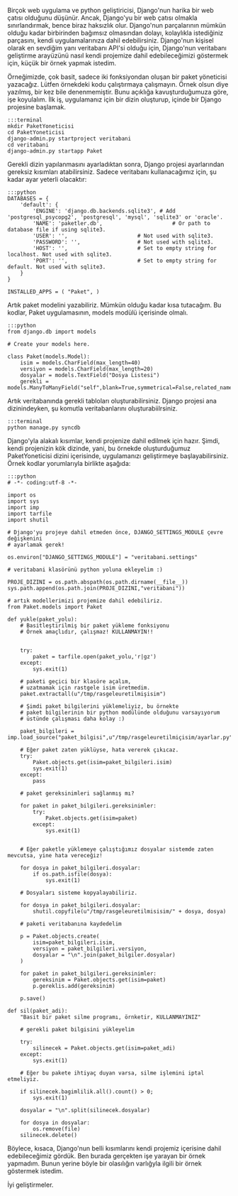 <!--
.. date: 2011-08-17 14:49:00
.. description: Django modelleri web programı geliştirmek için değil, bir paket yöneticisi yapmak için kullanılabilir mi?
.. slug: djangoda-paket-yoneticisi
.. title: Django Modelleriyle Paket Yöneticisi
-->


Birçok web uygulama ve python geliştiricisi, Django'nun harika bir web
çatısı olduğunu düşünür. Ancak, Django'yu bir web çatısı olmakla
sınırlandırmak, bence biraz haksızlık olur. Django'nun parçalarının
mümkün olduğu kadar birbirinden bağımsız olmasından dolayı, kolaylıkla
istediğiniz parçasını, kendi uygulamalarınıza dahil edebilirsiniz.
Django'nun kişisel olarak en sevdiğim yanı veritabanı API'si olduğu için,
Django'nun veritabanı geliştirme arayüzünü nasıl kendi projemize dahil
edebileceğimizi göstermek için, küçük bir örnek yapmak istedim. <!-- TEASER_END -->

Örneğimizde, çok basit, sadece iki fonksiyondan oluşan bir paket
yöneticisi yazacağız. Lütfen örnekdeki kodu çalıştırmaya çalışmayın.
Örnek olsun diye yazılmış, bir kez bile denenmemiştir. Bunu açıklığa
kavuşturduğumuza göre, işe koyulalım. İlk iş, uygulamanız için bir dizin
oluşturup, içinde bir Django projesine başlamak.

	:::terminal
	mkdir PaketYoneticisi
	cd PaketYoneticisi
	django-admin.py startproject veritabani
	cd veritabani
	django-admin.py startapp Paket

Gerekli dizin yapılanmasını ayarladıktan sonra, Django projesi
ayarlarından gereksiz kısımları atabilirsiniz. Sadece veritabanı
kullanacağımız için, şu kadar ayar yeterli olacaktır:

	:::python
	DATABASES = {
		'default': {
			'ENGINE': 'django.db.backends.sqlite3', # Add 'postgresql_psycopg2', 'postgresql', 'mysql', 'sqlite3' or 'oracle'.
			'NAME': 'paketler.db',                      # Or path to database file if using sqlite3.
			'USER': '',                      # Not used with sqlite3.
			'PASSWORD': '',                  # Not used with sqlite3.
			'HOST': '',                      # Set to empty string for localhost. Not used with sqlite3.
			'PORT': '',                      # Set to empty string for default. Not used with sqlite3.
		}
	}

	INSTALLED_APPS = ( "Paket", )

Artık paket modelini yazabiliriz. Mümkün olduğu kadar kısa tutacağım. Bu
kodlar, Paket uygulamasının, models modülü içerisinde olmalı.

	:::python
	from django.db import models

	# Create your models here.

	class Paket(models.Model):
		isim = models.CharField(max_length=40)
		versiyon = models.CharField(max_length=20)
		dosyalar = models.TextField("Dosya Listesi")
		gerekli = models.ManyToManyField("self",blank=True,symmetrical=False,related_name="bagimlilik")
Artık veritabanında gerekli tabloları oluşturabilirsiniz. Django projesi
ana dizinindeyken, şu komutla veritabanlarını oluşturabiilrsiniz.

	:::terminal
	python manage.py syncdb

Django'yla alakalı kısımlar, kendi projenize dahil edilmek için hazır.
Şimdi, kendi projenizin kök dizinde, yani, bu örnekde oluşturduğumuz
PaketYoneticisi dizini içerisinde, uygulamanızı geliştirmeye
başlayabilirsiniz. Örnek kodlar yorumlarıyla birlikte aşağıda:

	:::python
	# -*- coding:utf-8 -*-

	import os
	import sys
	import imp
	import tarfile
	import shutil

	# Django'yu projeye dahil etmeden önce, DJANGO_SETTINGS_MODULE çevre değişkenini
	# ayarlamak gerek!
	 
	os.environ["DJANGO_SETTINGS_MODULE"] = "veritabani.settings"

	# veritabani klasörünü python yoluna ekleyelim :)

	PROJE_DIZINI = os.path.abspath(os.path.dirname(__file__))
	sys.path.append(os.path.join(PROJE_DIZINI,"veritabani"))

	# artık modellerimizi projemize dahil edebiliriz.
	from Paket.models import Paket

	def yukle(paket_yolu):
		# Basitleştirilmiş bir paket yükleme fonksiyonu
		# Örnek amaçlıdır, çalışmaz! KULLANMAYIN!!
		
		
		try:
			paket = tarfile.open(paket_yolu,'r|gz')
		except:
			sys.exit(1)
			
		# paketi geçici bir klasöre açalım,
		# uzatmamak için rastgele isim üretmedim.
		paket.extractall(u"/tmp/rasgeleuretilmişisim")
		
		# Şimdi paket bilgilerini yüklemeliyiz, bu örnekte
		# paket bilgilerinin bir python modülünde olduğunu varsayıyorum
		# üstünde çalışması daha kolay :)
		
		paket_bilgileri = imp.load_source("paket_bilgisi",u"/tmp/rasgeleuretilmiçisim/ayarlar.py")
		
		# Eğer paket zaten yüklüyse, hata vererek çıkıcaz.
		try:
			Paket.objects.get(isim=paket_bilgileri.isim)
			sys.exit(1)
		except:
			pass
		
		# paket gereksinimleri sağlanmış mı?
		
		for paket in paket_bilgileri.gereksinimler:
			try:
				Paket.objects.get(isim=paket)
			except:
				sys.exit(1)
				
		
		# Eğer paketle yüklemeye çalıştığımız dosyalar sistemde zaten mevcutsa, yine hata vereceğiz!
		
		for dosya in paket_bilgileri.dosyalar:
			if os.path.isfile(dosya):
				sys.exit(1)
				
		# Dosyaları sisteme kopyalayabiliriz.
		
		for dosya in paket_bilgileri.dosyalar:
			shutil.copyfile(u"/tmp/rasgeleuretilmisisim/" + dosya, dosya)
			
		# paketi veritabanına kaydedelim
		
		p = Paket.objects.create(
			isim=paket_bilgileri.isim,
			versiyon = paket_bilgileri.versiyon,
			dosyalar = "\n".join(paket_bilgiler.dosyalar)
		)
		
		for paket in paket_bilgileri.gereksinimler:
			gereksinim = Paket.objects.get(isim=paket)
			p.gereklis.add(gereksinim)
			
		p.save()
		
	def sil(paket_adi):
		"Basit bir paket silme programı, örnketir, KULLANMAYINIZ"
		
		# gerekli paket bilgisini yükleyelim
		
		try:
			silinecek = Paket.objects.get(isim=paket_adi)
		except:
			sys.exit(1)
		
		# Eğer bu pakete ihtiyaç duyan varsa, silme işlemini iptal etmeliyiz.
		
		if silinecek.bagimlilik.all().count() > 0;
			sys.exit(1)
			
		dosyalar = "\n".split(silinecek.dosyalar)
		
		for dosya in dosyalar:
			os.remove(file)
		silinecek.delete()

Böylece, kısaca, Django'nun belli kısımlarını kendi projemiz içerisine
dahil edebileceğimiz gördük. Ben burada gerçekten işe yarayan bir örnek
yapmadım. Bunun yerine böyle bir olasılığın varlığyla ilgili bir örnek
göstermek istedim.

İyi geliştirmeler.